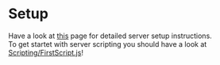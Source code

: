 # Setup
Have a look at <a href="https://github.com/perrochon/simple-bedrock-script/blob/master/README.md#1-install-bedrock-server">this</a> page for detailed server setup instructions.<br/>
To get startet with server scripting you should have a look at <a href="Scripting/FirstScript.js">Scripting/FirstScript.js</a>!